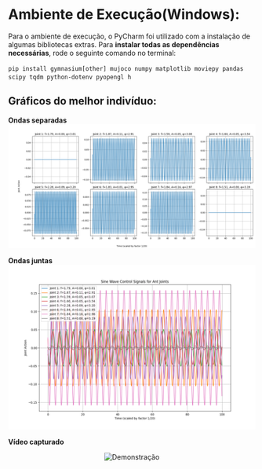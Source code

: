 # Ambiente de Execução(Windows):
  Para o ambiente de execução, o PyCharm foi utilizado com a instalação de algumas bibliotecas extras. Para **instalar todas as dependências necessárias**, rode o seguinte comando no terminal:

  `pip install gymnasium[other] mujoco numpy matplotlib moviepy pandas scipy tqdm python-dotenv pyopengl h`
  
  ## Gráficos do melhor indivíduo:

  **Ondas separadas**
  ![Logo do projeto](sine_waves_individual_plots.png)

  **Ondas juntas**
  ![Logo do projeto](salve/sine_waves_plot.png)

  **Vídeo capturado**
  <p align="center">
      <img src="salve/videos/demo.gif" alt="Demonstração">
  </p>
